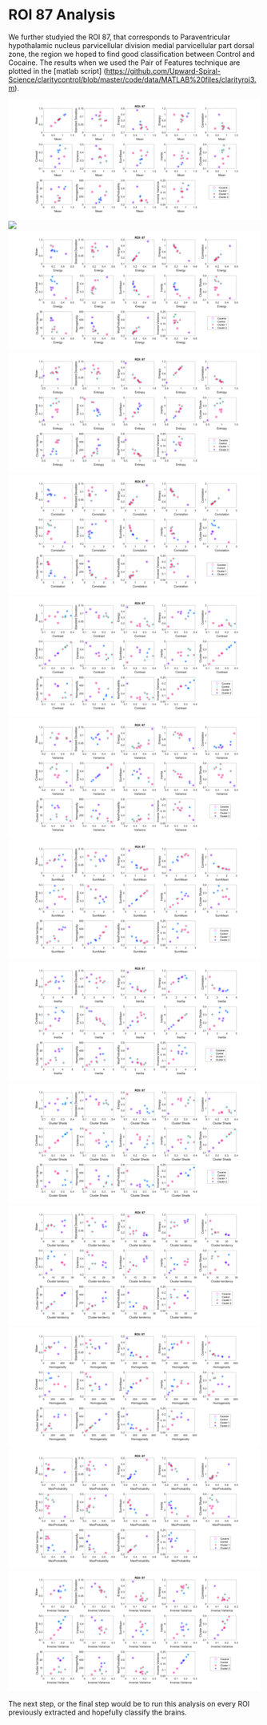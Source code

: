 # ROI 87 Analysis 
We further studyied the ROI 87, that corresponds to Paraventricular hypothalamic nucleus parvicellular division medial parvicellular part dorsal zone,
the region we hoped to find good classification between Control and Cocaine. 
The results when we used the Pair of Features technique are plotted in the [matlab script] (https://github.com/Upward-Spiral-Science/claritycontrol/blob/master/code/data/MATLAB%20files/clarityroi3.m).

<img src="../figs/ROI87/87_Mean.png" data-canonical-src="../figs/ROI87/87_Mean.png" />

<img src="../figs/ROI87/87_StandardDeviation.png" data-canonical-src="../figs/ROI87/87_StandardDeviation.png" />

<img src="../figs/ROI87/87_Energy.png" data-canonical-src="../figs/ROI87/87_Energy.png" />

<img src="../figs/ROI87/87_Entropy.png" data-canonical-src="../figs/ROI87/87_Entropy.png" />

<img src="../figs/ROI87/87_Correlation.png" data-canonical-src="../figs/ROI87/87_Correlation.png" />

<img src="../figs/ROI87/87_Contrast.png" data-canonical-src="../figs/ROI87/87_Contrast.png" />

<img src="../figs/ROI87/87_Variance.png" data-canonical-src="../figs/ROI87/87_Variance.png"  />

<img src="../figs/ROI87/87_SumMean.png" data-canonical-src="../figs/ROI87/87_SumMean.png"  />

<img src="../figs/ROI87/87_Inertia.png" data-canonical-src="../figs/ROI87/87_Inertia.png"  />

<img src="../figs/ROI87/87_ClusterShade.png" data-canonical-src="../figs/ROI87/87_ClusterShade.png"  />

<img src="../figs/ROI87/87_ClusterTendency.png" data-canonical-src="../figs/ROI87/87_ClusterTendency.png"  />

<img src="../figs/ROI87/87_Homogeneity.png" data-canonical-src="../figs/ROI87/87_Homogeneity.png"/>

<img src="../figs/ROI87/87_MaxProbability.png" data-canonical-src="../figs/ROI87/87_MaxProbability.png"  />

<img src="../figs/ROI87/87_InverseVariance.png" data-canonical-src="../figs/ROI87/87_InverseVariance.png" />

The next step, or the final step would be to run this analysis on every ROI previously extracted and hopefully classify the brains. 
